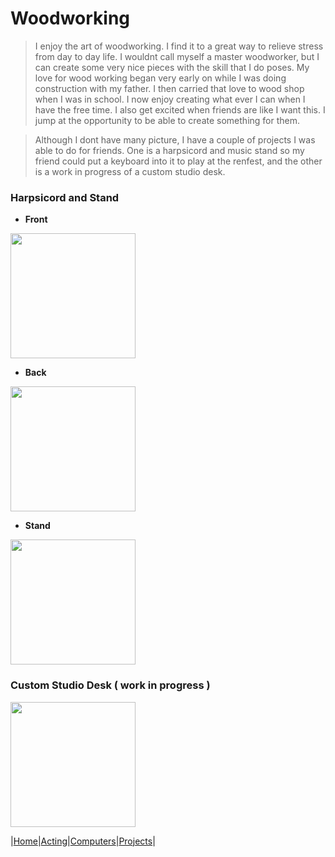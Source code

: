 # Woodworking

> I enjoy the art of woodworking. I find it to a great way to relieve stress from day to day life. 
I wouldnt call myself a master woodworker, but I can create some very nice pieces with the skill that I do poses.
My love for wood working began very early on while I was doing construction with my father.
I then carried that love to wood shop when I was in school. I now enjoy creating what ever I can when I have the free time. 
I also get excited when friends are like I want this. I jump at the opportunity to be able to create something for them.

 > Although I dont have many picture, I have a couple of projects I was able to do for friends. One is a harpsicord and music stand so my friend could put a keyboard into it to play at the renfest, and the other is a work in progress of a custom studio desk.

### Harpsicord and Stand 

  + **Front**
<img src="https://user-images.githubusercontent.com/89314862/138541311-5b52dcd3-5161-454a-99d4-ed68a20af820.jpg" width="200" height="200">

  + **Back**
  
<img src="https://user-images.githubusercontent.com/89314862/138541309-bdbf8474-b82f-4c22-a801-3e19194c8793.jpg" width="200" height="200">

  + **Stand**

<img src="https://user-images.githubusercontent.com/89314862/138541308-0c316b28-6b36-4711-b25d-4ad64f9c72ce.jpg" width="200" height="200">

### Custom Studio Desk ( work in progress )

<img src="https://user-images.githubusercontent.com/89314862/138541319-7999a895-a50c-4b9a-b7c4-2dfe3b8054c9.jpg" height="200">

|[Home](https://chogue7809.github.io/AboutMe/)|[Acting](Acting)|[Computers](Computers)|[Projects](CodingProjects)|

